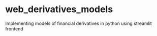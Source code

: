 # web_derivatives_models
Implementing models of financial derivatives in python using streamlit frontend
